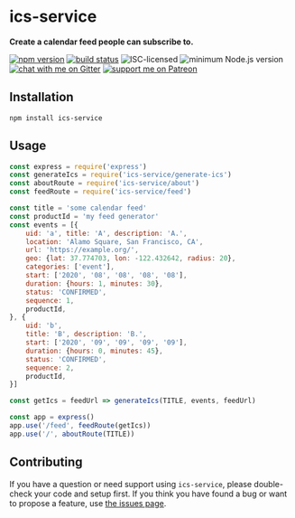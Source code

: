 # ics-service

**Create a calendar feed people can subscribe to.**

[![npm version](https://img.shields.io/npm/v/ics-service.svg)](https://www.npmjs.com/package/ics-service)
[![build status](https://api.travis-ci.org/derhuerst/ics-service.svg?branch=master)](https://travis-ci.org/derhuerst/ics-service)
![ISC-licensed](https://img.shields.io/github/license/derhuerst/ics-service.svg)
![minimum Node.js version](https://img.shields.io/node/v/ics-service.svg)
[![chat with me on Gitter](https://img.shields.io/badge/chat%20with%20me-on%20gitter-512e92.svg)](https://gitter.im/derhuerst)
[![support me on Patreon](https://img.shields.io/badge/support%20me-on%20patreon-fa7664.svg)](https://patreon.com/derhuerst)


## Installation

```shell
npm install ics-service
```


## Usage

```js
const express = require('express')
const generateIcs = require('ics-service/generate-ics')
const aboutRoute = require('ics-service/about')
const feedRoute = require('ics-service/feed')

const title = 'some calendar feed'
const productId = 'my feed generator'
const events = [{
	uid: 'a', title: 'A', description: 'A.',
	location: 'Alamo Square, San Francisco, CA',
	url: 'https://example.org/',
	geo: {lat: 37.774703, lon: -122.432642, radius: 20},
	categories: ['event'],
	start: ['2020', '08', '08', '08', '08'],
	duration: {hours: 1, minutes: 30},
	status: 'CONFIRMED',
	sequence: 1,
	productId,
}, {
	uid: 'b',
	title: 'B', description: 'B.',
	start: ['2020', '09', '09', '09', '09'],
	duration: {hours: 0, minutes: 45},
	status: 'CONFIRMED',
	sequence: 2,
	productId,
}]

const getIcs = feedUrl => generateIcs(TITLE, events, feedUrl)

const app = express()
app.use('/feed', feedRoute(getIcs))
app.use('/', aboutRoute(TITLE))
```


## Contributing

If you have a question or need support using `ics-service`, please double-check your code and setup first. If you think you have found a bug or want to propose a feature, use [the issues page](https://github.com/derhuerst/ics-service/issues).
